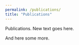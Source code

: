 ```yaml
---
permalink: /publications/
title: "Publications"
---
```


Publications. New text goes here.

And here some more.
